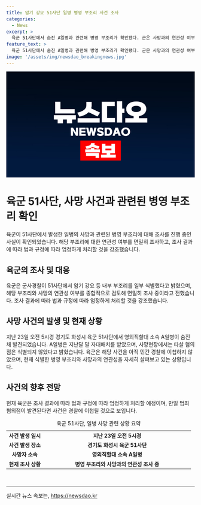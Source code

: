 ```yaml
---
title: 암기 강요 51사단 일병 병영 부조리 사건 조사
categories:
  - News
excerpt: >
  육군 51사단에서 숨진 A일병과 관련해 병영 부조리가 확인됐다. 군은 사망과의 연관성 여부를 조사 중이며, 조사 결과에 따라 엄정하게 처리할 것을 강조했다. A일병은 지난달 말 자대배치를 받은 후 사망했으며, 타살 혐의는 아직 식별되지 않았다. 군사경찰은 아직 민간 경찰에 이첩하지 않았고, 범죄 혐의점 발견 시 경찰에 이송될 예정이다.
feature_text: >
  육군 51사단에서 숨진 A일병과 관련해 병영 부조리가 확인됐다. 군은 사망과의 연관성 여부를 조사 중이며, 조사 결과에 따라 엄정하게 처리할 것을 강조했다. A일병은 지난달 말 자대배치를 받은 후 사망했으며, 타살 혐의는 아직 식별되지 않았다. 군사경찰은 아직 민간 경찰에 이첩하지 않았고, 범죄 혐의점 발견 시 경찰에 이송될 예정이다.
image: '/assets/img/newsdao_breakingnews.jpg'
---
```


<p><img src="/assets/img/newsdao_breakingnews.jpg" alt="implanttips 속보" /></p>

<h1>육군 51사단, 사망 사건과 관련된 병영 부조리 확인</h1>

<p data-ke-size="size16">육군이 51사단에서 발생한 일병의 사망과 관련된 병영 부조리에 대해 조사를 진행 중인 사실이 확인되었습니다. 해당 부조리에 대한 연관성 여부를 면밀히 조사하고, 조사 결과에 따라 법과 규정에 따라 엄정하게 처리할 것을 강조했습니다.</p>

<h2 data-ke-size="size26">육군의 조사 및 대응</h2>

<p data-ke-size="size16">육군은 군사경찰이 51사단에서 암기 강요 등 내부 부조리를 일부 식별했다고 밝혔으며, 해당 부조리와 사망의 연관성 여부를 종합적으로 검토해 면밀히 조사 중이라고 전했습니다. 조사 결과에 따라 법과 규정에 따라 엄정하게 처리할 것을 강조했습니다.</p>

<h2 data-ke-size="size26">사망 사건의 발생 및 현재 상황</h2>

<p data-ke-size="size16">지난 23일 오전 5시경 경기도 화성시 육군 51사단에서 영외직할대 소속 A일병이 숨진 채 발견되었습니다. A일병은 지난달 말 자대배치를 받았으며, 사망현장에서는 타살 혐의점은 식별되지 않았다고 밝혔습니다. 육군은 해당 사건을 아직 민간 경찰에 이첩하지 않았으며, 현재 식별한 병영 부조리와 사망과의 연관성을 자세히 살펴보고 있는 상황입니다.</p>

<h2 data-ke-size="size26">사건의 향후 전망</h2>

<p data-ke-size="size16">현재 육군은 조사 결과에 따라 법과 규정에 따라 엄정하게 처리할 예정이며, 만일 범죄 혐의점이 발견된다면 사건은 경찰에 이첩될 것으로 보입니다.</p>

<table>
  <caption>육군 51사단, 일병 사망 관련 상황 요약</caption>
  <colgroup>
    <col style="width: 20%" />
    <col style="width: 80%" />
  </colgroup>
  <tbody>
    <tr>
      <td style="text-align: center; height: 17px;"><b>사건 발생 일시</b></td>
      <td style="text-align: center; height: 17px;"><b>지난 23일 오전 5시경</b></td>
    </tr>
    <tr>
      <td style="text-align: center; height: 17px;"><b>사건 발생 장소</b></td>
      <td style="text-align: center; height: 17px;"><b>경기도 화성시 육군 51사단</b></td>
    </tr>
    <tr>
      <td style="text-align: center; height: 17px;"><b>사망자 소속</b></td>
      <td style="text-align: center; height: 17px;"><b>영외직할대 소속 A일병</b></td>
    </tr>
    <tr>
      <td style="text-align: center; height: 17px;"><b>현재 조사 상황</b></td>
      <td style="text-align: center; height: 17px;"><b>병영 부조리와 사망과의 연관성 조사 중</b></td>
    </tr>
  </tbody>
</table>

<p><br>
<hr></p>
실시간 뉴스 속보는, <a href="https://newsdao.kr" rel="dofollow">https://newsdao.kr</a>


